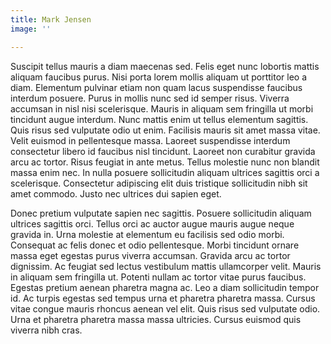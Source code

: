 ```yaml
---
title: Mark Jensen
image: ''

---
```

Suscipit tellus mauris a diam maecenas sed. Felis eget nunc lobortis mattis aliquam faucibus purus. Nisi porta lorem mollis aliquam ut porttitor leo a diam. Elementum pulvinar etiam non quam lacus suspendisse faucibus interdum posuere. Purus in mollis nunc sed id semper risus. Viverra accumsan in nisl nisi scelerisque. Mauris in aliquam sem fringilla ut morbi tincidunt augue interdum. Nunc mattis enim ut tellus elementum sagittis. Quis risus sed vulputate odio ut enim. Facilisis mauris sit amet massa vitae. Velit euismod in pellentesque massa. Laoreet suspendisse interdum consectetur libero id faucibus nisl tincidunt. Laoreet non curabitur gravida arcu ac tortor. Risus feugiat in ante metus. Tellus molestie nunc non blandit massa enim nec. In nulla posuere sollicitudin aliquam ultrices sagittis orci a scelerisque. Consectetur adipiscing elit duis tristique sollicitudin nibh sit amet commodo. Justo nec ultrices dui sapien eget.

Donec pretium vulputate sapien nec sagittis. Posuere sollicitudin aliquam ultrices sagittis orci. Tellus orci ac auctor augue mauris augue neque gravida in. Urna molestie at elementum eu facilisis sed odio morbi. Consequat ac felis donec et odio pellentesque. Morbi tincidunt ornare massa eget egestas purus viverra accumsan. Gravida arcu ac tortor dignissim. Ac feugiat sed lectus vestibulum mattis ullamcorper velit. Mauris in aliquam sem fringilla ut. Potenti nullam ac tortor vitae purus faucibus. Egestas pretium aenean pharetra magna ac. Leo a diam sollicitudin tempor id. Ac turpis egestas sed tempus urna et pharetra pharetra massa. Cursus vitae congue mauris rhoncus aenean vel elit. Quis risus sed vulputate odio. Urna et pharetra pharetra massa massa ultricies. Cursus euismod quis viverra nibh cras.